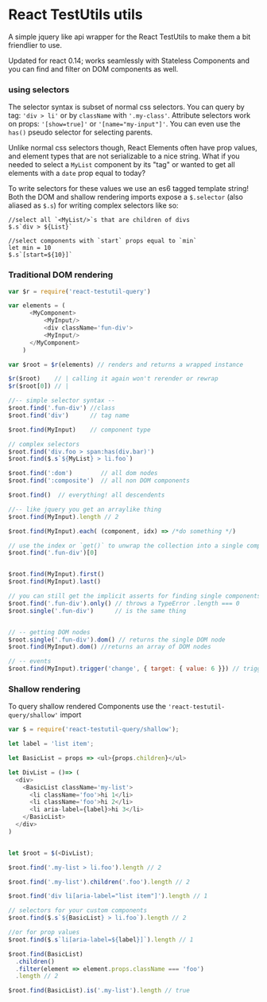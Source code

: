 React TestUtils utils
========

A simple jquery like api wrapper for the React TestUtils to make them a bit friendlier to use.

Updated for react 0.14; works seamlessly with Stateless Components and you can find and filter on DOM components
as well.

### using selectors

The selector syntax is subset of normal css selectors. You can query by tag: `'div > li'` or
by `className` with `'.my-class'`. Attribute selectors work on props: `'[show=true]'` or `'[name="my-input"]'`.
You can even use the `has()` pseudo selector for selecting parents.

Unlike normal css selectors though, React Elements often have prop values, and element types that are not serializable
to a nice string. What if you needed to select a `MyList` component by its "tag" or wanted to get all elements with
a `date` prop equal to today?

To write selectors for these values we use an es6 tagged template string! Both the DOM and shallow rendering
imports expose a `$.selector` (also aliased as `$.s`) for writing complex selectors like so:

```
//select all `<MyList/>`s that are children of divs
$.s`div > ${List}`

//select components with `start` props equal to `min`
let min = 10
$.s`[start=${10}]`
```

### Traditional DOM rendering

```js
var $r = require('react-testutil-query')

var elements = (
      <MyComponent>
          <MyInput/>
          <div className='fun-div'>
          <MyInput/>
      </MyComponent>
    )

var $root = $r(elements) // renders and returns a wrapped instance

$r($root)    // | calling it again won't rerender or rewrap
$r($root[0]) // |

//-- simple selector syntax --
$root.find('.fun-div') //class
$root.find('div')      // tag name

$root.find(MyInput)    // component type

// complex selectors
$root.find('div.foo > span:has(div.bar)')  
$root.find($.s`${MyList} > li.foo`)

$root.find(':dom')        // all dom nodes
$root.find(':composite')  // all non DOM components

$root.find()  // everything! all descendents

//-- like jquery you get an arraylike thing
$root.find(MyInput).length // 2

$root.find(MyInput).each( (component, idx) => /*do something */)

// use the index or `get()` to unwrap the collection into a single component or real array
$root.find('.fun-div')[0]


$root.find(MyInput).first()
$root.find(MyInput).last()

// you can still get the implicit asserts for finding single components
$root.find('.fun-div').only() // throws a TypeError .length === 0
$root.single('.fun-div')      // is the same thing


// -- getting DOM nodes
$root.single('.fun-div').dom() // returns the single DOM node
$root.find(MyInput).dom() //returns an array of DOM nodes

// -- events
$root.find(MyInput).trigger('change', { target: { value: 6 }}) // triggers onChange for all of them
```

### Shallow rendering

To query shallow rendered Components use the `'react-testutil-query/shallow'` import

```js
var $ = require('react-testutil-query/shallow');

let label = 'list item';

let BasicList = props => <ul>{props.children}</ul>

let DivList = ()=> (
  <div>
    <BasicList className='my-list'>
      <li className='foo'>hi 1</li>
      <li className='foo'>hi 2</li>
      <li aria-label={label}>hi 3</li>
    </BasicList>
  </div>
)


let $root = $(<DivList);

$root.find('.my-list > li.foo').length // 2

$root.find('.my-list').children('.foo').length // 2

$root.find('div li[aria-label="list item"]').length // 1

// selectors for your custom components
$root.find($.s`${BasicList} > li.foo`).length // 2

//or for prop values
$root.find($.s`li[aria-label=${label}]`).length // 1

$root.find(BasicList)
  .children()
  .filter(element => element.props.className === 'foo')
  .length // 2

$root.find(BasicList).is('.my-list').length // true

```
